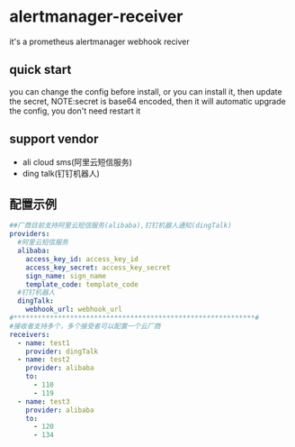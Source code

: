 # alertmanager-receiver

it's a prometheus alertmanager webhook reciver

## quick start

you can change the config before install, or you can install it, then update the secret, NOTE:secret is base64 encoded, then it will automatic upgrade the config, you don't need restart it

## support vendor

- ali cloud sms(阿里云短信服务)
- ding talk(钉钉机器人)

## 配置示例

```yaml
##厂商目前支持阿里云短信服务(alibaba),钉钉机器人通知(dingTalk)
providers:
  #阿里云短信服务
  alibaba:
    access_key_id: access_key_id
    access_key_secret: access_key_secret
    sign_name: sign_name
    template_code: template_code
  #钉钉机器人
  dingTalk:
    webhook_url: webhook_url
#************************************************************#
#接收者支持多个，多个接受者可以配置一个云厂商
receivers:
  - name: test1
    provider: dingTalk
  - name: test2
    provider: alibaba
    to:
      - 110
      - 119
  - name: test3
    provider: alibaba
    to:
      - 120
      - 134
```
